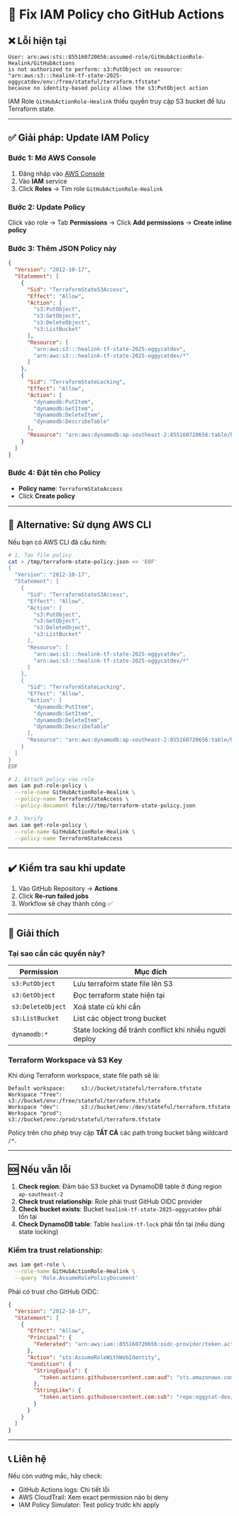 # 🔐 Fix IAM Policy cho GitHub Actions

## ❌ Lỗi hiện tại

```
User: arn:aws:sts::855160720656:assumed-role/GitHubActionRole-Healink/GitHubActions 
is not authorized to perform: s3:PutObject on resource: 
"arn:aws:s3:::healink-tf-state-2025-oggycatdev/env:/free/stateful/terraform.tfstate" 
because no identity-based policy allows the s3:PutObject action
```

IAM Role `GitHubActionRole-Healink` thiếu quyền truy cập S3 bucket để lưu Terraform state.

---

## ✅ Giải pháp: Update IAM Policy

### Bước 1: Mở AWS Console

1. Đăng nhập vào [AWS Console](https://console.aws.amazon.com/)
2. Vào **IAM** service
3. Click **Roles** → Tìm role `GitHubActionRole-Healink`

### Bước 2: Update Policy

Click vào role → Tab **Permissions** → Click **Add permissions** → **Create inline policy**

### Bước 3: Thêm JSON Policy này

```json
{
  "Version": "2012-10-17",
  "Statement": [
    {
      "Sid": "TerraformStateS3Access",
      "Effect": "Allow",
      "Action": [
        "s3:PutObject",
        "s3:GetObject",
        "s3:DeleteObject",
        "s3:ListBucket"
      ],
      "Resource": [
        "arn:aws:s3:::healink-tf-state-2025-oggycatdev",
        "arn:aws:s3:::healink-tf-state-2025-oggycatdev/*"
      ]
    },
    {
      "Sid": "TerraformStateLocking",
      "Effect": "Allow",
      "Action": [
        "dynamodb:PutItem",
        "dynamodb:GetItem",
        "dynamodb:DeleteItem",
        "dynamodb:DescribeTable"
      ],
      "Resource": "arn:aws:dynamodb:ap-southeast-2:855160720656:table/healink-tf-lock"
    }
  ]
}
```

### Bước 4: Đặt tên cho Policy

- **Policy name**: `TerraformStateAccess`
- Click **Create policy**

---

## 🚀 Alternative: Sử dụng AWS CLI

Nếu bạn có AWS CLI đã cấu hình:

```bash
# 1. Tạo file policy
cat > /tmp/terraform-state-policy.json << 'EOF'
{
  "Version": "2012-10-17",
  "Statement": [
    {
      "Sid": "TerraformStateS3Access",
      "Effect": "Allow",
      "Action": [
        "s3:PutObject",
        "s3:GetObject",
        "s3:DeleteObject",
        "s3:ListBucket"
      ],
      "Resource": [
        "arn:aws:s3:::healink-tf-state-2025-oggycatdev",
        "arn:aws:s3:::healink-tf-state-2025-oggycatdev/*"
      ]
    },
    {
      "Sid": "TerraformStateLocking",
      "Effect": "Allow",
      "Action": [
        "dynamodb:PutItem",
        "dynamodb:GetItem",
        "dynamodb:DeleteItem",
        "dynamodb:DescribeTable"
      ],
      "Resource": "arn:aws:dynamodb:ap-southeast-2:855160720656:table/healink-tf-lock"
    }
  ]
}
EOF

# 2. Attach policy vào role
aws iam put-role-policy \
  --role-name GitHubActionRole-Healink \
  --policy-name TerraformStateAccess \
  --policy-document file:///tmp/terraform-state-policy.json

# 3. Verify
aws iam get-role-policy \
  --role-name GitHubActionRole-Healink \
  --policy-name TerraformStateAccess
```

---

## ✔️ Kiểm tra sau khi update

1. Vào GitHub Repository → **Actions**
2. Click **Re-run failed jobs**
3. Workflow sẽ chạy thành công ✅

---

## 📝 Giải thích

### Tại sao cần các quyền này?

| Permission | Mục đích |
|-----------|----------|
| `s3:PutObject` | Lưu terraform state file lên S3 |
| `s3:GetObject` | Đọc terraform state hiện tại |
| `s3:DeleteObject` | Xoá state cũ khi cần |
| `s3:ListBucket` | List các object trong bucket |
| `dynamodb:*` | State locking để tránh conflict khi nhiều người deploy |

### Terraform Workspace và S3 Key

Khi dùng Terraform workspace, state file path sẽ là:

```
Default workspace:     s3://bucket/stateful/terraform.tfstate
Workspace "free":      s3://bucket/env:/free/stateful/terraform.tfstate
Workspace "dev":       s3://bucket/env:/dev/stateful/terraform.tfstate
Workspace "prod":      s3://bucket/env:/prod/stateful/terraform.tfstate
```

Policy trên cho phép truy cập **TẤT CẢ** các path trong bucket bằng wildcard `/*`.

---

## 🆘 Nếu vẫn lỗi

1. **Check region**: Đảm bảo S3 bucket và DynamoDB table ở đúng region `ap-southeast-2`
2. **Check trust relationship**: Role phải trust GitHub OIDC provider
3. **Check bucket exists**: Bucket `healink-tf-state-2025-oggycatdev` phải tồn tại
4. **Check DynamoDB table**: Table `healink-tf-lock` phải tồn tại (nếu dùng state locking)

### Kiểm tra trust relationship:

```bash
aws iam get-role \
  --role-name GitHubActionRole-Healink \
  --query 'Role.AssumeRolePolicyDocument'
```

Phải có trust cho GitHub OIDC:

```json
{
  "Version": "2012-10-17",
  "Statement": [
    {
      "Effect": "Allow",
      "Principal": {
        "Federated": "arn:aws:iam::855160720656:oidc-provider/token.actions.githubusercontent.com"
      },
      "Action": "sts:AssumeRoleWithWebIdentity",
      "Condition": {
        "StringEquals": {
          "token.actions.githubusercontent.com:aud": "sts.amazonaws.com"
        },
        "StringLike": {
          "token.actions.githubusercontent.com:sub": "repo:oggycat-dev/dot-net-healink-back-end:*"
        }
      }
    }
  ]
}
```

---

## 📞 Liên hệ

Nếu còn vướng mắc, hãy check:
- GitHub Actions logs: Chi tiết lỗi
- AWS CloudTrail: Xem exact permission nào bị deny
- IAM Policy Simulator: Test policy trước khi apply

